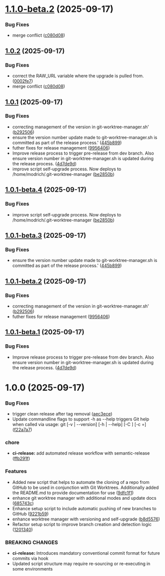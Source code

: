 # [1.1.0-beta.2](https://github.com/lucasmodrich/git-worktree-manager/compare/v1.1.0-beta.1...v1.1.0-beta.2) (2025-09-17)


### Bug Fixes

* merge conflict ([c080d08](https://github.com/lucasmodrich/git-worktree-manager/commit/c080d08e12f3fe1e8c1cdd696bf013c1b18324ba))

## [1.0.2](https://github.com/lucasmodrich/git-worktree-manager/compare/v1.0.1...v1.0.2) (2025-09-17)


### Bug Fixes

* correct the RAW_URL variable where the upgrade is pulled from. ([0002fe7](https://github.com/lucasmodrich/git-worktree-manager/commit/0002fe769ee789bff87fcd32190f0214c91d8e1c))
* merge conflict ([c080d08](https://github.com/lucasmodrich/git-worktree-manager/commit/c080d08e12f3fe1e8c1cdd696bf013c1b18324ba))

## [1.0.1](https://github.com/lucasmodrich/git-worktree-manager/compare/v1.0.0...v1.0.1) (2025-09-17)

### Bug Fixes

* correcting management of the version in git-worktree-manager.sh' ([b292506](https://github.com/lucasmodrich/git-worktree-manager/commit/b2925060d90878fd1da6b0cd45a22dec3aa9cb86))
* ensure the version number update made to git-worktree-manager.sh is committed as part of the release process.' ([445b899](https://github.com/lucasmodrich/git-worktree-manager/commit/445b8997355bf0279e024e33f3c9649e62d88154))
* futher fixes for release management ([9956406](https://github.com/lucasmodrich/git-worktree-manager/commit/99564063e14d70366f8dede5e4385786d6ea144b))
* Improve release process to trigger pre-release from dev branch. Also ensure version number in git-worktree-manager.sh is updated during the release process. ([4d7de9d](https://github.com/lucasmodrich/git-worktree-manager/commit/4d7de9d35bcf61ad92d363c93b9b5dd4d21cc0ba))
* improve script self-upgrade process. Now deploys to /home/modrich/.git-worktree-manager ([be2850b](https://github.com/lucasmodrich/git-worktree-manager/commit/be2850b87fe54e6e5a5b3606a47082dffa8bf450))

## [1.0.1-beta.4](https://github.com/lucasmodrich/git-worktree-manager/compare/v1.0.1-beta.3...v1.0.1-beta.4) (2025-09-17)


### Bug Fixes

* improve script self-upgrade process. Now deploys to /home/modrich/.git-worktree-manager ([be2850b](https://github.com/lucasmodrich/git-worktree-manager/commit/be2850b87fe54e6e5a5b3606a47082dffa8bf450))

## [1.0.1-beta.3](https://github.com/lucasmodrich/git-worktree-manager/compare/v1.0.1-beta.2...v1.0.1-beta.3) (2025-09-17)


### Bug Fixes

* ensure the version number update made to git-worktree-manager.sh is committed as part of the release process.' ([445b899](https://github.com/lucasmodrich/git-worktree-manager/commit/445b8997355bf0279e024e33f3c9649e62d88154))

## [1.0.1-beta.2](https://github.com/lucasmodrich/git-worktree-manager/compare/v1.0.1-beta.1...v1.0.1-beta.2) (2025-09-17)


### Bug Fixes

* correcting management of the version in git-worktree-manager.sh' ([b292506](https://github.com/lucasmodrich/git-worktree-manager/commit/b2925060d90878fd1da6b0cd45a22dec3aa9cb86))
* futher fixes for release management ([9956406](https://github.com/lucasmodrich/git-worktree-manager/commit/99564063e14d70366f8dede5e4385786d6ea144b))

## [1.0.1-beta.1](https://github.com/lucasmodrich/git-worktree-manager/compare/v1.0.0...v1.0.1-beta.1) (2025-09-17)


### Bug Fixes

* Improve release process to trigger pre-release from dev branch. Also ensure version number in git-worktree-manager.sh is updated during the release process. ([4d7de9d](https://github.com/lucasmodrich/git-worktree-manager/commit/4d7de9d35bcf61ad92d363c93b9b5dd4d21cc0ba))

# 1.0.0 (2025-09-17)


### Bug Fixes

* trigger clean release after tag removal ([aec3ece](https://github.com/lucasmodrich/git-worktree-manager/commit/aec3ecee1d19d184e10e06e86f8ffe3b35ca9375))
* Update commandline flags to support -h as --help triggers Git help when called via usage: git [-v | --version] [-h | --help] [-C <path>] [-c <name>=<value>] ([f22a7a7](https://github.com/lucasmodrich/git-worktree-manager/commit/f22a7a7b085122c50c1c7513f3344d7f081a23f2))


### chore

* **ci-release:** add automated release workflow with semantic-release ([ffb291f](https://github.com/lucasmodrich/git-worktree-manager/commit/ffb291f3e85d4f8494a0a1c240baac53bf5cdac6))


### Features

* Added new script  that helps to automate the cloning of a repo from GitHub to be used in conjunction with Git Worktrees. Additionally added the README.md to provide documentation for use ([9dfc1f1](https://github.com/lucasmodrich/git-worktree-manager/commit/9dfc1f17297f03dce01d8b27f102af1b6d156574))
* enhance git worktree manager with additional modes and update docs ([685743c](https://github.com/lucasmodrich/git-worktree-manager/commit/685743c248cc999156421cdf5f8ae84463790292))
* Enhance setup script to include automatic pushing of new branches to GitHub ([9221b59](https://github.com/lucasmodrich/git-worktree-manager/commit/9221b59d0364588f71f3ff7e0d88756d238f5c02))
* enhance worktree manager with versioning and self-upgrade ([b8d5576](https://github.com/lucasmodrich/git-worktree-manager/commit/b8d557652bd7e8dbcd8f7fe3c2ae72f35f00b85c))
* Refactor setup script to improve branch creation and detection logic ([1201340](https://github.com/lucasmodrich/git-worktree-manager/commit/12013401869bd6bc5a5126f33853fcf9d9c9f811))


### BREAKING CHANGES

* **ci-release:** Introduces mandatory conventional commit format for future commits via hook
* Updated script structure may require re-sourcing or re-executing in some environments
